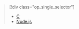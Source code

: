 > [!div class="op_single_selector"]
> * [C](../articles/iot-suite/iot-suite-raspberry-pi-kit-c-get-started-advanced.md)
> * [Node.js](../articles/iot-suite/iot-suite-raspberry-pi-kit-node-get-started-advanced.md)
